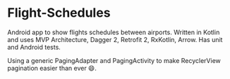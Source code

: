 # Flight-Schedules
Android app to show flights schedules between airports. Written in Kotlin and uses MVP Architecture, Dagger 2, Retrofit 2, RxKotlin, Arrow. Has unit and Android tests.

Using a generic PagingAdapter and PagingActivity to make RecyclerView pagination easier than ever 😄.
